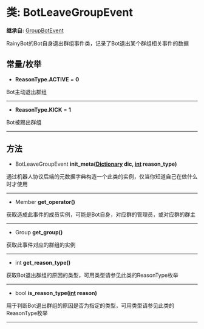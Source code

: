 # 类: BotLeaveGroupEvent  
  
**继承自:** [GroupBotEvent](https://docs.godotengine.org/en/latest/classes/class_groupbotevent.html)  
  
RainyBot的Bot自身退出群组事件类，记录了Bot退出某个群组相关事件的数据  
  
## 常量/枚举  
  
- **ReasonType.ACTIVE** = **0**  
  
Bot主动退出群组  
  
---  
  
- **ReasonType.KICK** = **1**  
  
Bot被踢出群组  
  
---  
  
## 方法 
  
- BotLeaveGroupEvent **init_meta([Dictionary](https://docs.godotengine.org/en/latest/classes/class_dictionary.html) dic, [int](https://docs.godotengine.org/en/latest/classes/class_int.html) reason_type)**  
  
通过机器人协议后端的元数据字典构造一个此类的实例，仅当你知道自己在做什么时才使用  
  
---  
  
- Member **get_operator()**  
  
获取造成此事件的成员实例，可能是Bot自身，对应群的管理员，或对应群的群主  
  
---  
  
- Group **get_group()**  
  
获取此事件对应的群组的实例  
  
---  
  
- int **get_reason_type()**  
  
获取Bot退出群组的原因的类型，可用类型请参见此类的ReasonType枚举  
  
---  
  
- bool **is_reason_type([int](https://docs.godotengine.org/en/latest/classes/class_int.html) reason)**  
  
用于判断Bot退出群组的原因是否为指定的类型，可用类型请参见此类的ReasonType枚举  
  
---  
  

